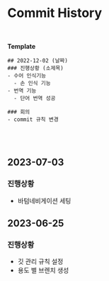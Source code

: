 # Commit History
<br/>

**Template**

```
## 2022-12-02 (날짜)
### 진행상황 (소제목)
- 수어 인식기능
  - 손 인식 기능
- 번역 기능
  - 단어 번역 성공

### 회의 
- commit 규칙 변경
```
<br/><br/>

## 2023-07-03
### 진행상황
- 바텀네비게이션 세팅

## 2023-06-25
### 진행상황
- 깃 관리 규칙 설정
- 용도 별 브렌치 생성
